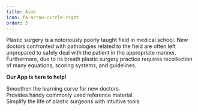 ```yaml
---
title: Aims
icon: fa-arrow-circle-right
order: 3
---
```


Plastic surgery is a notoriously poorly taught field in medical school. New doctors confronted with pathologies related to the field are often left unprepared to safely deal with the patient in the appropriate manner. Furthermore, due to its breath plastic surgery practice requires recollection of many equations, scoring systems, and guidelines.

**Our App is here to help!** 

Smoothen the learning curve for new doctors.  
Provides handy commonly used reference material.  
Simplify the life of plastic surgeons with intuitive tools  

